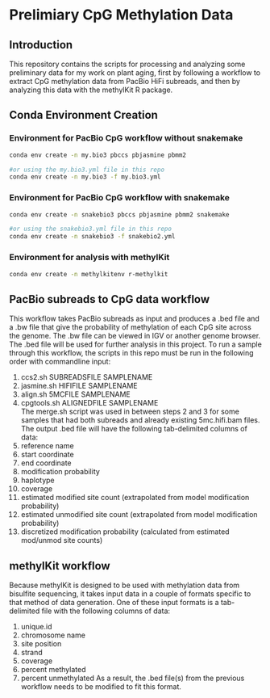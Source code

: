 # Prelimiary CpG Methylation Data

## Introduction

This repository contains the scripts for processing and analyzing some preliminary data for my work on plant aging, first by following a workflow to extract CpG methylation data from PacBio HiFi subreads, and then by analyzing this data with the methylKit R package.

## Conda Environment Creation

### Environment for PacBio CpG workflow without snakemake

```bash
conda env create -n my.bio3 pbccs pbjasmine pbmm2

#or using the my.bio3.yml file in this repo
conda env create -n my.bio3 -f my.bio3.yml
```

### Environment for PacBio CpG workflow with snakemake

```bash
conda env create -n snakebio3 pbccs pbjasmine pbmm2 snakemake

#or using the snakebio3.yml file in this repo
conda env create -n snakebio3 -f snakebio2.yml
```

### Environment for analysis with methylKit

```bash
conda env create -n methylkitenv r-methylkit
```

## PacBio subreads to CpG data workflow

This workflow takes PacBio subreads as input and produces a .bed file and a .bw file that give the probability of methylation of each CpG site across the genome. The .bw file can be viewed in IGV or another genome browser. The .bed file will be used for further analysis in this project.	
To run a sample through this workflow, the scripts in this repo must be run in the following order with commandline input:	 
1. ccs2.sh SUBREADSFILE SAMPLENAME 	
2. jasmine.sh HIFIFILE SAMPLENAME	
3. align.sh 5MCFILE SAMPLENAME	
4. cpgtools.sh ALIGNEDFILE SAMPLENAME	
The merge.sh script was used in between steps 2 and 3 for some samples that had both subreads and already existing 5mc.hifi.bam files.	
The output .bed file will have the following tab-delimited columns of data:
1. reference name
2. start coordinate
3. end coordinate
4. modification probability
5. haplotype
6. coverage
7. estimated modified site count (extrapolated from model modification probability)
8. estimated unmodified site count (extrapolated from model modification probability)
9. discretized modification probability (calculated from estimated mod/unmod site counts)

## methylKit workflow

Because methylKit is designed to be used with methylation data from bisulfite sequencing, it takes input data in a couple of formats specific to that method of data generation. One of these input formats is a tab-delimited file with the following columns of data:	
1. unique.id	
2. chromosome name	
3. site position	
4. strand	
5. coverage	
6. percent methylated	
7. percent unmethylated	
As a result, the .bed file(s) from the previous workflow needs to be modified to fit this format. 
